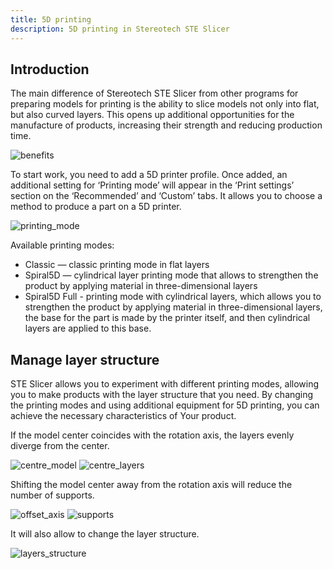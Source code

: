 ```yaml
---
title: 5D printing
description: 5D printing in Stereotech STE Slicer
---
```


## Introduction

The main difference of Stereotech STE Slicer from other programs for preparing models for printing is the ability to slice models not only into flat, but also curved layers. This opens up additional opportunities for the manufacture of products, increasing their strength and reducing production time.

![benefits](/docs/steslicer/fivedprinting/benefits.jpg)

To start work, you need to add a 5D printer profile. Once added, an additional setting for ‘Printing mode’ will appear in the ‘Print settings’ section on the ‘Recommended’ and ‘Custom’ tabs. It allows you to choose a method to produce a part on a 5D printer.

![printing_mode](/docs/steslicer/fivedprinting/printing_mode.jpg)

Available printing modes:

- Classic — classic printing mode in flat layers
- Spiral5D — cylindrical layer printing mode that allows to strengthen the product by applying material in three-dimensional layers
- Spiral5D Full - printing mode with cylindrical layers, which allows you to strengthen the product by applying material in three-dimensional layers, the base for the part is made by the printer itself, and then cylindrical layers are applied to this base.

## Manage layer structure

STE Slicer allows you to experiment with different printing modes, allowing you to make products with the layer structure that you need. By changing the printing modes and using additional equipment for 5D printing, you can achieve the necessary characteristics of Your product.

If the model center coincides with the rotation axis, the layers evenly diverge from the center.

![centre_model](/docs/steslicer/fivedprinting/centre_model.JPG)
![centre_layers](/docs/steslicer/fivedprinting/centre_layers.JPG)

Shifting the model center away from the rotation axis will reduce the number of supports.

![offset_axis](/docs/steslicer/fivedprinting/offset_axis.JPG)
![supports](/docs/steslicer/fivedprinting/supports.JPG)

It will also allow to change the layer structure.

![layers_structure](/docs/steslicer/fivedprinting/layers_structure.JPG)